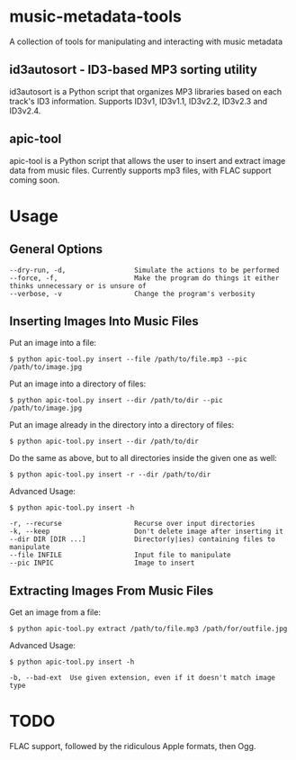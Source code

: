 music-metadata-tools
====================

A collection of tools for manipulating and interacting with music metadata

id3autosort - ID3-based MP3 sorting utility
-------------------------------------------

id3autosort is a Python script that organizes MP3 libraries based on each track's ID3 information. Supports ID3v1, ID3v1.1, ID3v2.2, ID3v2.3 and ID3v2.4.

apic-tool
---------

apic-tool is a Python script that allows the user to insert and extract image data from music files. Currently supports mp3 files, with FLAC support coming soon.

# Usage

General Options
---------------

    --dry-run, -d,                 Simulate the actions to be performed
    --force, -f,                   Make the program do things it either thinks unnecessary or is unsure of
    --verbose, -v                  Change the program's verbosity

Inserting Images Into Music Files
---------------------------------

Put an image into a file:

    $ python apic-tool.py insert --file /path/to/file.mp3 --pic /path/to/image.jpg

Put an image into a directory of files:

    $ python apic-tool.py insert --dir /path/to/dir --pic /path/to/image.jpg

Put an image already in the directory into a directory of files:

    $ python apic-tool.py insert --dir /path/to/dir

Do the same as above, but to all directories inside the given one as well:

    $ python apic-tool.py insert -r --dir /path/to/dir

Advanced Usage:

    $ python apic-tool.py insert -h

    -r, --recurse                  Recurse over input directories
    -k, --keep                     Don't delete image after inserting it
    --dir DIR [DIR ...]            Director(y|ies) containing files to manipulate
    --file INFILE                  Input file to manipulate
    --pic INPIC                    Image to insert

Extracting Images From Music Files
----------------------------------

Get an image from a file:

    $ python apic-tool.py extract /path/to/file.mp3 /path/for/outfile.jpg

Advanced Usage:

    $ python apic-tool.py insert -h

    -b, --bad-ext  Use given extension, even if it doesn't match image type

# TODO

FLAC support, followed by the ridiculous Apple formats, then Ogg.
